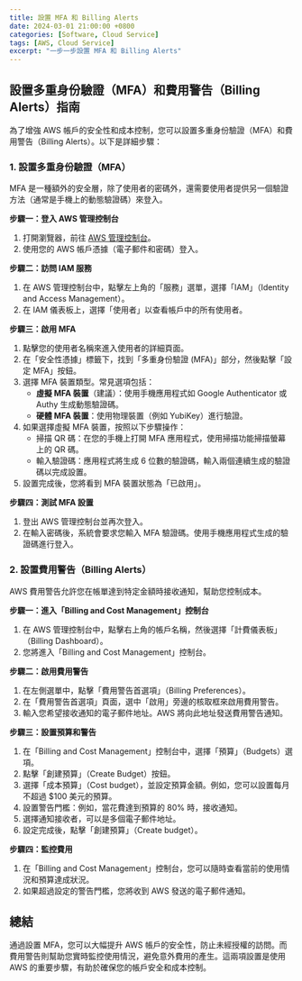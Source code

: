 ```yaml
---
title: 設置 MFA 和 Billing Alerts
date: 2024-03-01 21:00:00 +0800
categories: [Software, Cloud Service]
tags: [AWS, Cloud Service] 
excerpt: "一步一步設置 MFA 和 Billing Alerts"
---
```


## 設置多重身份驗證（MFA）和費用警告（Billing Alerts）指南

為了增強 AWS 帳戶的安全性和成本控制，您可以設置多重身份驗證（MFA）和費用警告（Billing Alerts）。以下是詳細步驟：

### 1. 設置多重身份驗證（MFA）

MFA 是一種額外的安全層，除了使用者的密碼外，還需要使用者提供另一個驗證方法（通常是手機上的動態驗證碼）來登入。

**步驟一：登入 AWS 管理控制台**

1. 打開瀏覽器，前往 [AWS 管理控制台](https://aws.amazon.com/)。
2. 使用您的 AWS 帳戶憑據（電子郵件和密碼）登入。

**步驟二：訪問 IAM 服務**

1. 在 AWS 管理控制台中，點擊左上角的「服務」選單，選擇「IAM」（Identity and Access Management）。
2. 在 IAM 儀表板上，選擇「使用者」以查看帳戶中的所有使用者。

**步驟三：啟用 MFA**

1. 點擊您的使用者名稱來進入使用者的詳細頁面。
2. 在「安全性憑據」標籤下，找到「多重身份驗證 (MFA)」部分，然後點擊「設定 MFA」按鈕。
3. 選擇 MFA 裝置類型。常見選項包括：
   - **虛擬 MFA 裝置**（建議）：使用手機應用程式如 Google Authenticator 或 Authy 生成動態驗證碼。
   - **硬體 MFA 裝置**：使用物理裝置（例如 YubiKey）進行驗證。
4. 如果選擇虛擬 MFA 裝置，按照以下步驟操作：
   - 掃描 QR 碼：在您的手機上打開 MFA 應用程式，使用掃描功能掃描螢幕上的 QR 碼。
   - 輸入驗證碼：應用程式將生成 6 位數的驗證碼，輸入兩個連續生成的驗證碼以完成設置。
5. 設置完成後，您將看到 MFA 裝置狀態為「已啟用」。

**步驟四：測試 MFA 設置**

1. 登出 AWS 管理控制台並再次登入。
2. 在輸入密碼後，系統會要求您輸入 MFA 驗證碼。使用手機應用程式生成的驗證碼進行登入。

### 2. 設置費用警告（Billing Alerts）

AWS 費用警告允許您在帳單達到特定金額時接收通知，幫助您控制成本。

**步驟一：進入「Billing and Cost Management」控制台**

1. 在 AWS 管理控制台中，點擊右上角的帳戶名稱，然後選擇「計費儀表板」（Billing Dashboard）。
2. 您將進入「Billing and Cost Management」控制台。

**步驟二：啟用費用警告**

1. 在左側選單中，點擊「費用警告首選項」（Billing Preferences）。
2. 在「費用警告首選項」頁面，選中「啟用」旁邊的核取框來啟用費用警告。
3. 輸入您希望接收通知的電子郵件地址。AWS 將向此地址發送費用警告通知。

**步驟三：設置預算和警告**

1. 在「Billing and Cost Management」控制台中，選擇「預算」（Budgets）選項。
2. 點擊「創建預算」（Create Budget）按鈕。
3. 選擇「成本預算」（Cost budget），並設定預算金額。例如，您可以設置每月不超過 $100 美元的預算。
4. 設置警告門檻：例如，當花費達到預算的 80% 時，接收通知。
5. 選擇通知接收者，可以是多個電子郵件地址。
6. 設定完成後，點擊「創建預算」（Create budget）。

**步驟四：監控費用**

1. 在「Billing and Cost Management」控制台，您可以隨時查看當前的使用情況和預算達成狀況。
2. 如果超過設定的警告門檻，您將收到 AWS 發送的電子郵件通知。

## 總結

通過設置 MFA，您可以大幅提升 AWS 帳戶的安全性，防止未經授權的訪問。而費用警告則幫助您實時監控使用情況，避免意外費用的產生。這兩項設置是使用 AWS 的重要步驟，有助於確保您的帳戶安全和成本控制。
